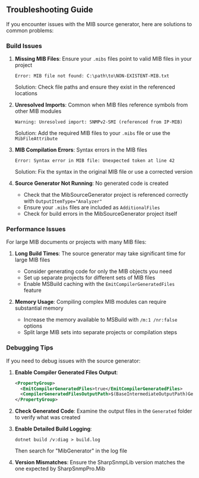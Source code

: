 ## Troubleshooting Guide

If you encounter issues with the MIB source generator, here are solutions to common problems:

### Build Issues

1. **Missing MIB Files**: Ensure your `.mibs` files point to valid MIB files in your project
   ```
   Error: MIB file not found: C:\path\to\NON-EXISTENT-MIB.txt
   ```
   Solution: Check file paths and ensure they exist in the referenced locations

2. **Unresolved Imports**: Common when MIB files reference symbols from other MIB modules
   ```
   Warning: Unresolved import: SNMPv2-SMI (referenced from IP-MIB)
   ```
   Solution: Add the required MIB files to your `.mibs` file or use the `MibFileAttribute`

3. **MIB Compilation Errors**: Syntax errors in the MIB files
   ```
   Error: Syntax error in MIB file: Unexpected token at line 42
   ```
   Solution: Fix the syntax in the original MIB file or use a corrected version

4. **Source Generator Not Running**: No generated code is created
   - Check that the MibSourceGenerator project is referenced correctly with `OutputItemType="Analyzer"` 
   - Ensure your `.mibs` files are included as `AdditionalFiles`
   - Check for build errors in the MibSourceGenerator project itself

### Performance Issues

For large MIB documents or projects with many MIB files:

1. **Long Build Times**: The source generator may take significant time for large MIB files
   - Consider generating code for only the MIB objects you need
   - Set up separate projects for different sets of MIB files
   - Enable MSBuild caching with the `EmitCompilerGeneratedFiles` feature

2. **Memory Usage**: Compiling complex MIB modules can require substantial memory
   - Increase the memory available to MSBuild with `/m:1 /nr:false` options
   - Split large MIB sets into separate projects or compilation steps

### Debugging Tips

If you need to debug issues with the source generator:

1. **Enable Compiler Generated Files Output**:
   ```xml
   <PropertyGroup>
     <EmitCompilerGeneratedFiles>true</EmitCompilerGeneratedFiles>
     <CompilerGeneratedFilesOutputPath>$(BaseIntermediateOutputPath)Generated</CompilerGeneratedFilesOutputPath>
   </PropertyGroup>
   ```

2. **Check Generated Code**: Examine the output files in the `Generated` folder to verify what was created

3. **Enable Detailed Build Logging**:
   ```
   dotnet build /v:diag > build.log
   ```
   Then search for "MibGenerator" in the log file

4. **Version Mismatches**: Ensure the SharpSnmpLib version matches the one expected by SharpSnmpPro.Mib
